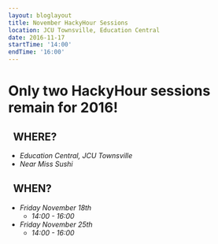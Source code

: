 ```yaml
---
layout: bloglayout
title: November HackyHour Sessions
location: JCU Townsville, Education Central
date: 2016-11-17
startTime: '14:00'
endTime: '16:00'
---
```


Only two HackyHour sessions remain for 2016!
============================================

&nbsp;&nbsp;WHERE?
------------------

- *Education Central, JCU Townsville*
- *Near Miss Sushi*

&nbsp;&nbsp;WHEN?
-----------------

- *Friday November 18th* 
  - *14:00 - 16:00*
- *Friday November 25th*
  - *14:00 - 16:00*
